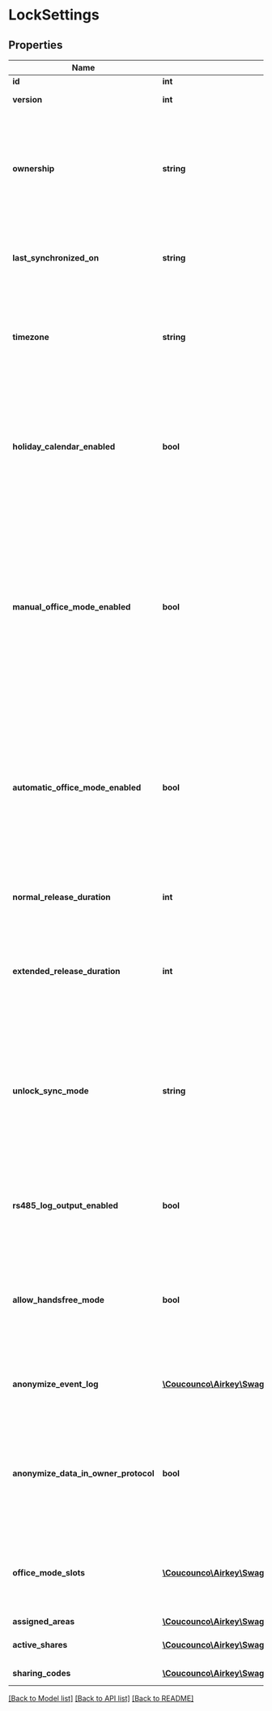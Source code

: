 # LockSettings

## Properties
Name | Type | Description | Notes
------------ | ------------- | ------------- | -------------
**id** | **int** | Unique identifier | 
**version** | **int** | Current version number of the lock | 
**ownership** | **string** | Describes if the lock is your own or it belongs to someone else who has shared it with you. LockSettings attributes may only be visible or updatable for some ownership values, check specific attribute documentation how it is affected by ownership values. | [optional] 
**last_synchronized_on** | **string** | Timestamp of the last full synchronization of the lock (ISO 8601-format compliant date with time in UTC, milliseconds precision: yyyy-mm-ddThh:mm:ss.SSSZ) | [optional] 
**timezone** | **string** | Lock specific timezone which affects authorizations that are only valid for certain time frames. Time zone name according to IANA Time Zone Identifier. Needs lock synchronization to be in effect. Cannot be updated if lock ownership&#x3D;EXTERNAL. | [optional] 
**holiday_calendar_enabled** | **bool** | Enables your global holiday calendar for this lock. Check the HolidayCalendar resource on how to modify your global holiday calendar. PERIODICAL authorizations are not valid on holidays and automatic office mode is ignored on holidays. Needs lock synchronization to be in effect. Cannot be updated if lock ownership&#x3D;EXTERNAL. | [optional] 
**manual_office_mode_enabled** | **bool** | Allows the lock to be in office mode which is a state where the lock is permanently released so there is no need to present an authorized medium to release the lock every time. Only media that is (globally, for all your locks) authorized to activate/deactivate the office mode can trigger this lock state. Office mode can also be triggered by someone else if you share this lock with someone else and enable this setting. Needs lock synchronization to be in effect. Cannot be updated if lock ownership&#x3D;EXTERNAL. | [optional] 
**automatic_office_mode_enabled** | **bool** | Allows the office mode to be enabled automatically. The effects are the same as in manually activated office mode, difference being that the office mode is entered/left automatically at a specific time that you can define. Opening/Closing times can be defined with the officeModeSlots attribute. Can only be enabled if manual office mode is also enabled. Needs lock synchronization to be in effect. | [optional] 
**normal_release_duration** | **int** | Standard release duration in seconds. Needs lock synchronization to be in effect. Cannot be updated if lock ownership&#x3D;EXTERNAL. | [optional] 
**extended_release_duration** | **int** | Alternative (usually but not necessarily longer) release duration. Is used by media that is configured to use the alternative release duration. Needs lock synchronization to be in effect. Cannot be updated if lock ownership&#x3D;EXTERNAL. | [optional] 
**unlock_sync_mode** | **string** | Determines if and when the lock is synchronized after it is unlocked by a smartphone via Bluetooth.  May only be a partial synchronization (depends on how long the mobile phone stays in range). Use value PERIODICALLY if you want to synchronize the lock only every few hours or if important maintenance tasks exist. Cannot be updated if lock ownership&#x3D;EXTERNAL. | [optional] 
**rs485_log_output_enabled** | **bool** | Log output is forwarded to a third-party system via the RS485 interface, if enabled. Needs lock synchronization to be in effect. Can only be updated for locks of type WALLREADER and if lock ownership&#x3D;OWNER. | [optional] 
**allow_handsfree_mode** | **bool** | Allows the hands-free mode to be used to unlock this lock. A smartphone user can use hands-free mode to unlock a lock automatically at a given distance to the lock. Only possible if the specific lock allows hands-free mode. Cannot be updated if lock ownership&#x3D;EXTERNAL. | [optional] 
**anonymize_event_log** | [**\Coucounco\Airkey\Swagger\Client\Model\AnonymizeEventLog**](AnonymizeEventLog.md) | Determines whether your own lock protocol entries should be anonymized. Anonymization removes references to used media and associated persons. | 
**anonymize_data_in_owner_protocol** | **bool** | Determines whether lock owner&#39;s lock protocol entries should be anonymized. Anonymization removes references to used media and associated persons. Only affects entries that include your media, not the lock owner&#39;s media. Can only be seen and updated if lock ownership&#x3D;EXTERNAL. | [optional] 
**office_mode_slots** | [**\Coucounco\Airkey\Swagger\Client\Model\OfficeModeSlot[]**](OfficeModeSlot.md) | List of office mode slots. Allows a lock to enter/leave the office mode automatically at a specific time. Only in effect if automaticOfficeModeEnabled is set to true and the lock has been synchronized. | [optional] 
**assigned_areas** | [**\Coucounco\Airkey\Swagger\Client\Model\AssignedArea[]**](AssignedArea.md) | List of assigned areas | [optional] 
**active_shares** | [**\Coucounco\Airkey\Swagger\Client\Model\ActiveShare[]**](ActiveShare.md) | List of shares of the locking component for other AirKey systems | [optional] 
**sharing_codes** | [**\Coucounco\Airkey\Swagger\Client\Model\SharingCode[]**](SharingCode.md) | List of sharing codes for a locking component | [optional] 

[[Back to Model list]](../README.md#documentation-for-models) [[Back to API list]](../README.md#documentation-for-api-endpoints) [[Back to README]](../README.md)


